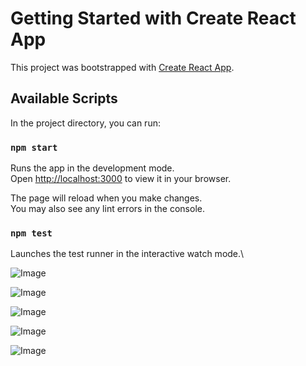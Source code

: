 # Getting Started with Create React App

This project was bootstrapped with [Create React App](https://github.com/facebook/create-react-app).

## Available Scripts

In the project directory, you can run:

### `npm start`

Runs the app in the development mode.\
Open [http://localhost:3000](http://localhost:3000) to view it in your browser.

The page will reload when you make changes.\
You may also see any lint errors in the console.

### `npm test`

Launches the test runner in the interactive watch mode.\

![Image](https://github.com/user-attachments/assets/39300257-c1da-47cd-9095-808fc6ff105f)

![Image](https://github.com/user-attachments/assets/6a9dc66c-f2b9-46f2-9dd9-68e3d80a9ec8)

![Image](https://github.com/user-attachments/assets/af1f43bd-f0fd-41a5-a05a-b05d86a262e8)

![Image](https://github.com/user-attachments/assets/4499d162-209a-43e5-9f6a-af19da506cbe)

![Image](https://github.com/user-attachments/assets/48184470-c94e-449e-9029-9d8b03f15636)





